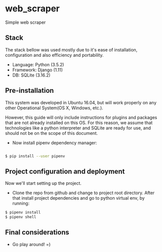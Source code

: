 # web_scraper
Simple web scraper

## Stack

The stack bellow was used mostly due to it's ease of installation, configuration and also efficiency and portability.
* Language: Python (3.5.2)
* Framework: Django (1.11)
* DB: SQLite (3.16.2)

## Pre-installation

This system was developed in Ubuntu 16.04, but will work properly on any other Operational System(OS X, Windows, etc.).

However, this guide will only include instructions for plugins and packages that are not already installed on this OS. For this reason, we assume that technologies like a python interpreter and SQLite are ready for use, and should not be on the scope of this document.

* Now install pipenv dependency manager:

```bash

$ pip install --user pipenv

```

## Project configuration and deployment

Now we'll start setting up the project.

* Clone the repo from github and change to project root directory. After that install project dependencies and go to python virtual env, by running:

```bash
$ pipenv install
$ pipenv shell
```



## Final considerations

* Go play around! =)
